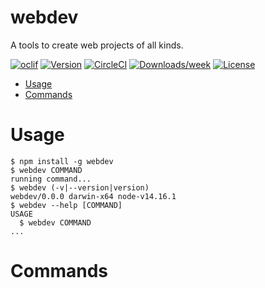 webdev
======

A tools to create web projects of all kinds.

[![oclif](https://img.shields.io/badge/cli-oclif-brightgreen.svg)](https://oclif.io)
[![Version](https://img.shields.io/npm/v/webdev.svg)](https://npmjs.org/package/webdev)
[![CircleCI](https://circleci.com/gh/KnightWebnApps/webdev/tree/master.svg?style=shield)](https://circleci.com/gh/KnightWebnApps/webdev/tree/master)
[![Downloads/week](https://img.shields.io/npm/dw/webdev.svg)](https://npmjs.org/package/webdev)
[![License](https://img.shields.io/npm/l/webdev.svg)](https://github.com/KnightWebnApps/webdev/blob/master/package.json)

<!-- toc -->
* [Usage](#usage)
* [Commands](#commands)
<!-- tocstop -->
# Usage
<!-- usage -->
```sh-session
$ npm install -g webdev
$ webdev COMMAND
running command...
$ webdev (-v|--version|version)
webdev/0.0.0 darwin-x64 node-v14.16.1
$ webdev --help [COMMAND]
USAGE
  $ webdev COMMAND
...
```
<!-- usagestop -->
# Commands
<!-- commands -->

<!-- commandsstop -->
